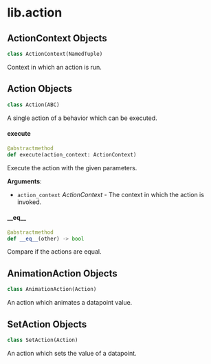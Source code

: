 <a id="lib.action"></a>

# lib.action

<a id="lib.action.ActionContext"></a>

## ActionContext Objects

```python
class ActionContext(NamedTuple)
```

Context in which an action is run.

<a id="lib.action.Action"></a>

## Action Objects

```python
class Action(ABC)
```

A single action of a behavior which can be executed.

<a id="lib.action.Action.execute"></a>

#### execute

```python
@abstractmethod
def execute(action_context: ActionContext)
```

Execute the action with the given parameters.

**Arguments**:

- `action_context` _ActionContext_ - The context in which the action is invoked.

<a id="lib.action.Action.__eq__"></a>

#### \_\_eq\_\_

```python
@abstractmethod
def __eq__(other) -> bool
```

Compare if the actions are equal.

<a id="lib.action.AnimationAction"></a>

## AnimationAction Objects

```python
class AnimationAction(Action)
```

An action which animates a datapoint value.

<a id="lib.action.SetAction"></a>

## SetAction Objects

```python
class SetAction(Action)
```

An action which sets the value of a datapoint.

